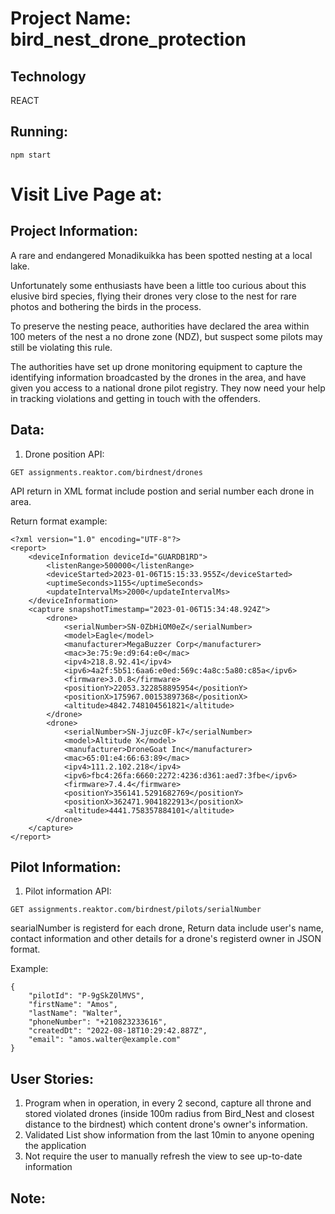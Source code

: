 # Project Name: bird_nest_drone_protection  
## Technology

REACT
## Running: 

```
npm start 
```
# Visit Live Page at:

## Project Information: 
A rare and endangered Monadikuikka has been spotted nesting at a local lake.

Unfortunately some enthusiasts have been a little too curious about this elusive bird species, flying their drones very close to the nest for rare photos and bothering the birds in the process.

To preserve the nesting peace, authorities have declared the area within 100 meters of the nest a no drone zone (NDZ), but suspect some pilots may still be violating this rule.

The authorities have set up drone monitoring equipment to capture the identifying information broadcasted by the drones in the area, and have given you access to a national drone pilot registry. They now need your help in tracking violations and getting in touch with the offenders.

## Data: 

1. Drone position API: 

``` 
GET assignments.reaktor.com/birdnest/drones
```
API return in XML format include postion and serial number each drone in area. 

Return format example: 

```
<?xml version="1.0" encoding="UTF-8"?>
<report>
    <deviceInformation deviceId="GUARDB1RD">
        <listenRange>500000</listenRange>
        <deviceStarted>2023-01-06T15:15:33.955Z</deviceStarted>
        <uptimeSeconds>1155</uptimeSeconds>
        <updateIntervalMs>2000</updateIntervalMs>
    </deviceInformation>
    <capture snapshotTimestamp="2023-01-06T15:34:48.924Z">
        <drone>
            <serialNumber>SN-0ZbHiOM0eZ</serialNumber>
            <model>Eagle</model>
            <manufacturer>MegaBuzzer Corp</manufacturer>
            <mac>3e:75:9e:d9:64:e0</mac>
            <ipv4>218.8.92.41</ipv4>
            <ipv6>4a2f:5b51:6aa6:e0ed:569c:4a8c:5a80:c85a</ipv6>
            <firmware>3.0.8</firmware>
            <positionY>22053.322858895954</positionY>
            <positionX>175967.00153897368</positionX>
            <altitude>4842.748104561821</altitude>
        </drone>
        <drone>
            <serialNumber>SN-Jjuzc0F-k7</serialNumber>
            <model>Altitude X</model>
            <manufacturer>DroneGoat Inc</manufacturer>
            <mac>65:01:e4:66:63:89</mac>
            <ipv4>111.2.102.218</ipv4>
            <ipv6>fbc4:26fa:6660:2272:4236:d361:aed7:3fbe</ipv6>
            <firmware>7.4.4</firmware>
            <positionY>356141.5291682769</positionY>
            <positionX>362471.9041822913</positionX>
            <altitude>4441.758357884101</altitude>
        </drone>
    </capture>
</report>
```
## Pilot Information: 

1. Pilot information API: 

``` 
GET assignments.reaktor.com/birdnest/pilots/serialNumber
```
searialNumber is registerd for each drone, Return data include user's name, contact information and other details for a drone's registerd owner in JSON format. 

Example:

```
{
    "pilotId": "P-9gSkZ0lMVS",
    "firstName": "Amos",
    "lastName": "Walter",
    "phoneNumber": "+210823233616",
    "createdDt": "2022-08-18T10:29:42.887Z",
    "email": "amos.walter@example.com"
}
```
## User Stories:

1. Program when in operation, in every 2 second, capture all throne and stored violated drones (inside 100m radius from Bird_Nest and closest distance to the birdnest) which content drone's owner's information. 
2. Validated List show information from the last 10min to anyone opening the application
3. Not require the user to manually refresh the view to see up-to-date information

## Note: 
